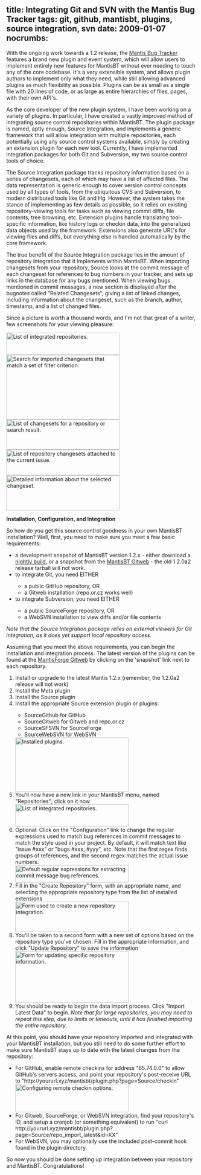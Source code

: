 title: Integrating Git and SVN with the Mantis Bug Tracker
tags: git, github, mantisbt, plugins, source integration, svn
date: 2009-01-07
nocrumbs:
---
With the ongoing work towards a 1.2 release, the <a href="http://www.mantisbt.org">Mantis Bug Tracker</a> features a brand new plugin and event system, which will allow users to implement entirely new features for MantisBT without ever needing to touch any of the core codebase.  It's a very extensible system, and allows plugin authors to implement only what they need, while still allowing advanced plugins as much flexibility as possible.  Plugins can be as small as a single file with 20 lines of code, or as large as entire hierarchies of files, pages, with their own API's.

As the core developer of the new plugin system, I have been working on a variety of plugins. In particular, I have created a vastly improved method of integrating source control repositories within MantisBT.  The plugin package is named, aptly enough, Source Integration, and implements a generic framework that will allow integration with multiple repositories, each potentially using any source control systems available, simply by creating an extension plugin for each new tool.  Currently, I have implemented integration packages for both Git and Subversion, my two source control tools of choice.

The Source Integration package tracks repository information based on a series of changesets, each of which may have a list of affected files.  The data representation is generic enough to cover version control concepts used by all types of tools, from the ubiquitous CVS and Subversion, to modern distributed tools like Git and Hg.  However, the system takes the stance of implementing as few details as possible, so it relies on existing repository-viewing tools for tasks such as viewing commit diffs, file contents, tree browsing, etc.  Extension plugins handle translating tool-specific information, like history logs or checkin data, into the generalized data objects used by the framework.  Extensions also generate URL's for viewing files and diffs, but everything else is handled automatically by the core framework.

The true benefit of the Source Integration package lies in the amount of repository integration that it implements within MantisBT.  When importing changesets from your repository, Source looks at the commit message of each changeset for references to bug numbers in your tracker, and sets up links in the database for any bugs mentioned.  When viewing bugs mentioned in commit messages, a new section is displayed after the bugnotes called "Related Changesets", giving a list of linked changes, including information about the changeset, such as the branch, author, timestamp, and a list of changed files.

<!-- endexcerpt -->

Since a picture is worth a thousand words, and I'm not that great of a writer, few screenshots for your viewing pleasure:

<a href="//leetcode.net/blog/files/2009/01/si-repos.png"><img src="//leetcode.net/blog/files/2009/01/si-repos-300x59.png" alt="List of integrated repositories." width="300" height="59" class="size-medium wp-image-103" /></a>
<a href="//leetcode.net/blog/files/2009/01/si-search.png"><img src="//leetcode.net/blog/files/2009/01/si-search-300x171.png" alt="Search for imported changesets that match a set of filter criterion." width="300" height="171" class="size-medium wp-image-111" /></a>
<a href="//leetcode.net/blog/files/2009/01/si-browse.png"><img src="//leetcode.net/blog/files/2009/01/si-browse-300x80.png" alt="List of changesets for a repository or search result." width="300" height="80" class="size-medium wp-image-110" /></a>
<a href="//leetcode.net/blog/files/2009/01/si-related.png"><img src="//leetcode.net/blog/files/2009/01/si-related-300x68.png" alt="List of repository changesets attached to the current issue." width="300" height="68" class="size-medium wp-image-99" /></a>
<a href="//leetcode.net/blog/files/2009/01/si-details.png"><img src="//leetcode.net/blog/files/2009/01/si-details-300x93.png" alt="Detailed information about the selected changeset." width="300" height="93" class="size-medium wp-image-100" /></a>

<strong>Installation, Configuration, and Integration</strong>

So how do you get this source control goodness in your own MantisBT installation?  Well, first, you need to make sure you meet a few basic requirements:

<ul>
<li>a development snapshot of MantisBT version 1.2.x - either download a <a href="http://www.mantisbt.org/builds">nightly build</a>, or a snapshot from the <a href="http://git.mantisbt.org">MantisBT Gitweb</a> - the old 1.2.0a2 release tarball will not work.</li>

<li>to integrate Git, you need EITHER</li>
  <ul>
  <li>a public GitHub repository, OR</li>
  <li>a Gitweb installation (repo.or.cz works well)</li>
  </ul>

<li>to integrate Subversion, you need EITHER</li>
  <ul>
  <li>a public SourceForge repository, OR</li>
  <li>a WebSVN installation to view diffs and/or file contents</li>
  </ul>

</ul>

<em>Note that the Source Integration package relies on external viewers for Git integration, as it does yet support local repository access.</em>

Assuming that you meet the above requirements, you can begin the installation and integration process.  The latest version of the plugins can be found at the <a href="http://git.mantisforge.org">MantisForge Gitweb</a> by clicking on the 'snapshot' link next to each repository.

<ol>
<li>Install or upgrade to the latest Mantis 1.2.x (remember, the 1.2.0a2 release will not work)</li>
<li>Install the Meta plugin</li>
<li>Install the Source plugin</li>
<li>Install the appropriate Source extension plugin or plugins:</li>
  <ul>
  <li>SourceGithub for GitHub</li>
  <li>SourceGitweb for Gitweb and repo.or.cz</li>
  <li>SourceSFSVN for SourceForge</li>
  <li>SourceWebSVN for WebSVN</li>
  </ul>
<a href="//leetcode.net/blog/files/2009/01/si-plugin.png"><img src="//leetcode.net/blog/files/2009/01/si-plugin-300x143.png" alt="Installed plugins." width="300" height="143" class="size-medium wp-image-102" /></a>

<li>You'll now have a new link in your MantisBT menu, named "Repositories"; click on it now</li>
<a href="//leetcode.net/blog/files/2009/01/si-repos.png"><img src="//leetcode.net/blog/files/2009/01/si-repos-300x59.png" alt="List of integrated repositories." width="300" height="59" class="size-medium wp-image-103" /></a>

<li>Optional:  Click on the "Configuration" link to change the regular expressions used to match bug references in commit messages to match the style used in your project.  By default, it will match text like "issue #xxx" or "bugs #xxx, #yyy", etc. Note that the first regex finds groups of references, and the second regex matches the actual issue numbers.</li>
<a href="//leetcode.net/blog/files/2009/01/si-regexes.png"><img src="//leetcode.net/blog/files/2009/01/si-regexes-300x46.png" alt="Default regular expressions for extracting commit message bug references." width="300" height="46" class="size-medium wp-image-105" /></a>

<li>Fill in the "Create Repository" form, with an appropriate name, and selecting the appropriate repository type from the list of installed extensions</li>
<a href="//leetcode.net/blog/files/2009/01/si-create.png"><img src="//leetcode.net/blog/files/2009/01/si-create-300x80.png" alt="Form used to create a new repository integration." width="300" height="80" class="size-medium wp-image-106" /></a>

<li>You'll be taken to a second form with a new set of options based on the repository type you've chosen.  Fill in the appropriate information, and click "Update Repository" to save the information</li>
<a href="//leetcode.net/blog/files/2009/01/si-update.png"><img src="//leetcode.net/blog/files/2009/01/si-update-300x137.png" alt="Form for updating specific repository information." width="300" height="137" class="size-medium wp-image-107" /></a>

<li>You should be ready to begin the data import process.  Click "Import Latest Data" to begin.  <em>Note that for large repositories, you may need to repeat this step, due to limits or timeouts, until it has finished importing the entire repository.</em></li>

</ol>

At this point, you should have your repository imported and integrated with your MantisBT installation, but you still need to do some further effort to make sure MantisBT stays up to date with the latest changes from the repository:

<ul>
<li>For GitHub, enable remote checkins for address "65.74.0.0" to allow GitHub's servers access, and point your repository's post-receive URL to "http://yoururl.xyz/mantisbt/plugin.php?page=Source/checkin"</li>
<a href="//leetcode.net/blog/files/2009/01/si-remote-checkin.png"><img src="//leetcode.net/blog/files/2009/01/si-remote-checkin-300x75.png" alt="Configuring remote checkin options." width="300" height="75" class="size-medium wp-image-108" /></a>

<li>For Gitweb, SourceForge, or WebSVN integration, find your repository's ID, and setup a cronjob (or something equivalent) to run "curl http://yoururl.xyz/mantisbt/plugin.php?page=Source/repo_import_latest&amp;id=XX"</li>
<li>For WebSVN, you may optionally use the included post-commit hook found in the plugin directory.</li>
</ul>

So now you should be done setting up integration between your repository and MantisBT.  Congratulations!
